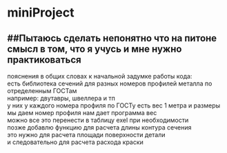# miniProject
##Пытаюсь сделать непонятно что на питоне 
смысл в том, что я учусь
и мне нужно практиковаться
------------------------------------------------------------
пояснения в общих словах к начальной задумке работы кода:   
есть библиотека сечений для разных номеров профилей металла по отределенным ГОСТам   
например: двутавры, швеллера и тп   
у них у каждого номера профиля по ГОСТу есть вес 1 метра и размеры    
мы даем номер профиля нам дает программа вес      
можно все это перенести в таблицу exel при необходимости      
позже добавлю функцию для расчета длины контура сечения       
это нужно для расчета площади поверхности детали       
и следовательно для расчета расхода краски       
